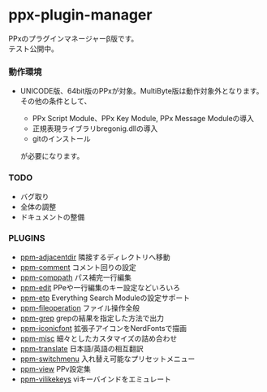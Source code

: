 # ppx-plugin-manager

<!-- TORO氏作のファイル操作ツール集Paper Plane xUIのプラグイン(設定集)を -->
<!-- 設定・管理するためのプラグインマネージャー(β版)です。            -->
PPxのプラグインマネージャーβ版です。  
テスト公開中。  

### 動作環境

- UNICODE版、64bit版のPPxが対象。MultiByte版は動作対象外となります。  
その他の条件として、

  - PPx Script Module、PPx Key Module, PPx Message Moduleの導入
  - 正規表現ライブラリbregonig.dllの導入
  - gitのインストール

  が必要になります。

### TODO

- バグ取り
- 全体の調整
- ドキュメントの整備

### PLUGINS

- [ppm-adjacentdir](https://github.com/tar80/ppm-adjacentdir) 隣接するディレクトリへ移動
- [ppm-comment](https://github.com/tar80/ppm-comment) コメント回りの設定
- [ppm-comppath](https://github.com/tar80/ppm-comppath) パス補完一行編集
- [ppm-edit](https://github.com/tar80/ppm-edit) PPeや一行編集のキー設定などいろいろ
- [ppm-etp](https://github.com/tar80/ppm-etp) Everything Search Moduleの設定サポート
- [ppm-fileoperation](https://github.com/tar80/ppm-fileoperation) ファイル操作全般
- [ppm-grep](https://github.com/tar80/ppm-grep) grepの結果を指定した方法で出力
- [ppm-iconicfont](https://github.com/tar80/ppm-iconicfont) 拡張子アイコンをNerdFontsで描画
- [ppm-misc](https://github.com/tar80/ppm-misc) 細々としたカスタマイズの詰め合わせ
- [ppm-translate](https://github.com/tar80/ppm-translate) 日本語/英語の相互翻訳
- [ppm-switchmenu](https://github.com/tar80/ppm-switchmenu) 入れ替え可能なプリセットメニュー
- [ppm-view](https://github.com/tar80/ppm-view) PPv設定集
- [ppm-vilikekeys](https://github.com/tar80/ppm-vilikekeys) viキーバインドをエミュレート

